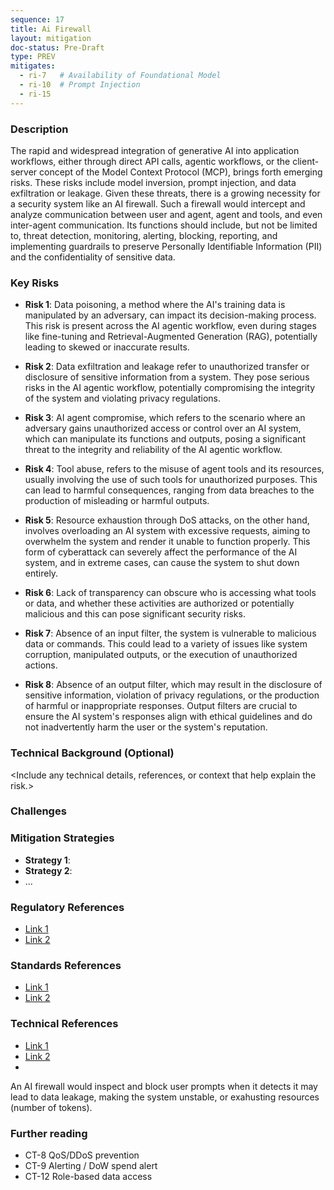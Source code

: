 ```yaml
---
sequence: 17
title: Ai Firewall
layout: mitigation
doc-status: Pre-Draft
type: PREV
mitigates:
  - ri-7   # Availability of Foundational Model
  - ri-10  # Prompt Injection
  - ri-15
---
```


### Description
The rapid and widespread integration of generative AI into application workflows, either through direct API calls, agentic workflows, or the client-server concept of the Model Context Protocol (MCP), brings forth emerging risks. These risks include model inversion, prompt injection, and data exfiltration or leakage. Given these threats, there is a growing necessity for a security system like an AI firewall. Such a firewall would intercept and analyze communication between user and agent, agent and tools, and even inter-agent communication. Its functions should include, but not be limited to, threat detection, monitoring, alerting, blocking, reporting, and implementing guardrails to preserve Personally Identifiable Information (PII) and the confidentiality of sensitive data.


### Key Risks

- **Risk 1**: Data poisoning, a method where the AI's training data is manipulated by an adversary, can impact its decision-making process. This risk is present across the AI agentic workflow, even during stages like fine-tuning and Retrieval-Augmented Generation (RAG), potentially leading to skewed or inaccurate results.

- **Risk 2**: Data exfiltration and leakage refer to unauthorized transfer or disclosure of sensitive information from a system. They pose serious risks in the AI agentic workflow, potentially compromising the integrity of the system and violating privacy regulations.

- **Risk 3**: AI agent compromise, which refers to the scenario where an adversary gains unauthorized access or control over an AI system, which can manipulate its functions and outputs, posing a significant threat to the integrity and reliability of the AI agentic workflow.

- **Risk 4**: Tool abuse, refers to the misuse of agent tools and its resources, usually involving the use of such tools for unauthorized purposes. This can lead to harmful consequences, ranging from data breaches to the production of misleading or harmful outputs.

- **Risk 5**: Resource exhaustion through DoS attacks, on the other hand, involves overloading an AI system with excessive requests, aiming to overwhelm the system and render it unable to function properly. This form of cyberattack can severely affect the performance of the AI system, and in extreme cases, can cause the system to shut down entirely.

- **Risk 6**: Lack of transparency can obscure who is accessing what tools or data, and whether these activities are authorized or potentially malicious and this can pose significant security risks.

- **Risk 7**: Absence of an input filter, the system is vulnerable to malicious data or commands. This could lead to a variety of issues like system corruption, manipulated outputs, or the execution of unauthorized actions.

- **Risk 8**: Absence of an output filter, which may result in the disclosure of sensitive information, violation of privacy regulations, or the production of harmful or inappropriate responses. Output filters are crucial to ensure the AI system's responses align with ethical guidelines and do not inadvertently harm the user or the system's reputation.

### Technical Background (Optional)
<Include any technical details, references, or context that help explain the risk.>

### Challenges
<Highlight specific challenges or complexities associated with this risk.>

### Mitigation Strategies
- **Strategy 1**: <Description of the first mitigation strategy.>
- **Strategy 2**: <Description of the second mitigation strategy.>
- ...

### Regulatory References
- [Link 1](#)
- [Link 2](#)

### Standards References
- [Link 1](#)
- [Link 2](#)

### Technical References
- [Link 1](#)
- [Link 2](#)
- 

An AI firewall would inspect and block user prompts when it detects it may lead to data leakage, making the system unstable, or exahusting resources (number of tokens).

### Further reading
- CT-8 QoS/DDoS prevention
- CT-9 Alerting / DoW spend alert
- CT-12 Role-based data access
